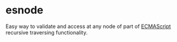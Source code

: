 # esnode

Easy way to validate and access at any node of part of [ECMAScript](https://www.ecma-international.org/publications/standards/Ecma-262.htm) recursive traversing functionality.
